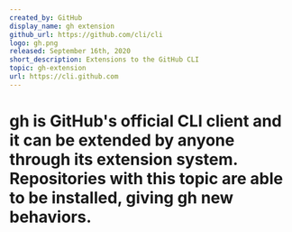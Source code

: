 ```yaml
---
created_by: GitHub
display_name: gh extension
github_url: https://github.com/cli/cli
logo: gh.png
released: September 16th, 2020
short_description: Extensions to the GitHub CLI
topic: gh-extension
url: https://cli.github.com
---
```

gh is GitHub's official CLI client and it can be extended by anyone through its extension system. Repositories with this topic are able to be installed, giving gh new behaviors.
=
